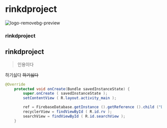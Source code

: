 # rinkdproject

![logo-removebg-preview](https://user-images.githubusercontent.com/62926717/85275378-376d1080-b4bb-11ea-8bf9-30b39bdbd201.png)


### rinkdproject
## rinkdproject

>인용이다

하기싫다 ~~하기싫다~~


```java    
@Override
    protected void onCreate(Bundle savedInstanceState) {
        super.onCreate ( savedInstanceState );
        setContentView ( R.layout.activity_main );

        ref = FirebaseDatabase.getInstance ().getReference ().child ("Deal").child ( "rana" );
        recyclerView = findViewById ( R.id.rv );
        searchView = findViewById ( R.id.searchView );
    }
 ```
